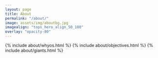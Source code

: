 ```yaml
---
layout: page
title: About
permalink: "/about/"
image: assets/img/aboutbg.jpg
imagealign: "tops_hero_align_50_100"
overlay: "opacity-80"
---
```


{% include about/whyos.html %}
{% include about/objectives.html %}
{% include about/giants.html %}